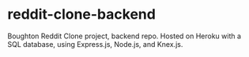 # reddit-clone-backend

Boughton Reddit Clone project, backend repo.  Hosted on Heroku with a SQL database, using Express.js, Node.js, and Knex.js.
